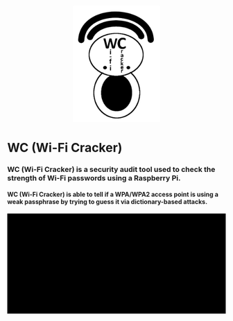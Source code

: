 <p align="center">
<img src="WC-logo.png" width=200>
</p>

# WC (Wi-Fi Cracker)
### __WC (Wi-Fi Cracker)__ is a security audit tool used to check the strength of Wi-Fi passwords using a Raspberry Pi.
#### __WC (Wi-Fi Cracker)__ is able to tell if a WPA/WPA2 access point is using a weak passphrase by trying to guess it via dictionary-based attacks.

<img src="wc.gif">
